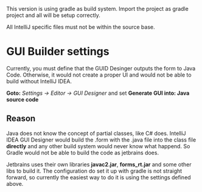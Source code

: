 This version is using gradle as build system. Import the project as gradle project and all will be setup correctly.

All IntelliJ specific files must not be within the source base.

# GUI Builder settings
Currently, you must define that the GUID Desinger outputs the form to Java Code. Otherwise, it would not create a proper UI and would not be able to build without IntelliJ IDEA.

**Goto:** *Settings -> Editor -> GUI Designer* and set **Generate GUI into: Java source code**

## Reason
Java does not know the concept of partial classes, like C# does. IntelliJ IDEA GUI Designer would build the .form with the .java file into the class file **directly** and any other build system would never know what happend. So Gradle would not be able to build the code as jetbrains does.

Jetbrains uses their own libraries **javac2.jar**, **forms_rt.jar** and some other libs to build it. The configuration do set it up with gradle is not straight forward, so currently the easiest way to do it is using the settings defined above.  
